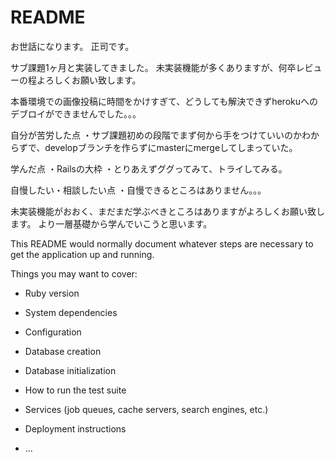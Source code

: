 # README

お世話になります。
正司です。

サブ課題1ヶ月と実装してきました。
未実装機能が多くありますが、何卒レビューの程よろしくお願い致します。

本番環境での画像投稿に時間をかけすぎて、どうしても解決できずherokuへのデブロイができませんでした。。。


自分が苦労した点
・サブ課題初めの段階でまず何から手をつけていいのかわからずで、developブランチを作らずにmasterにmergeしてしまっていた。

学んだ点
・Railsの大枠
・とりあえずググってみて、トライしてみる。

自慢したい・相談したい点
・自慢できるところはありません。。。

未実装機能がおおく、まだまだ学ぶべきところはありますがよろしくお願い致します。
より一層基礎から学んでいこうと思います。



This README would normally document whatever steps are necessary to get the
application up and running.

Things you may want to cover:

* Ruby version

* System dependencies

* Configuration

* Database creation

* Database initialization

* How to run the test suite

* Services (job queues, cache servers, search engines, etc.)

* Deployment instructions

* ...

